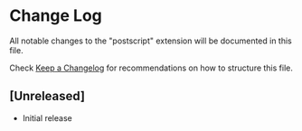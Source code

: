 # Change Log
All notable changes to the "postscript" extension will be documented in this file.

Check [Keep a Changelog](http://keepachangelog.com/) for recommendations on how to structure this file.

## [Unreleased]
- Initial release
